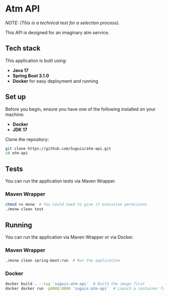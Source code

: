 # Atm API

_NOTE: (This is a technical test for a selection process)._

This API is designed for an imaginary atm service.

## Tech stack

This application is built using:

- **Java 17**
- **Spring Boot 3.1.0**
- **Docker** for easy deployment and running

## Set up

Before you begin, ensure you have one of the following installed on your machine:

- **Docker**
- **JDK 17**

Clone the repository:

```sh
git clone https://github.com/Suguis/atm-api.git
cd atm-api
```

## Tests

You can run the application tests via Maven Wrapper.

### Maven Wrapper

```sh
chmod +x mvnw  # You could need to give it execution permisions
./mvnw clean test
```

## Running

You can run the application via Maven Wrapper or via Docker.

### Maven Wrapper

```sh
./mvnw clean spring-boot:run  # Run the application
```

### Docker

```sh
docker build . --tag 'suguis:atm-api'  # Build the image first
docker docker run -p8080:8080 'suguis:atm-api'  # Launch a container from the image built earlier
```
